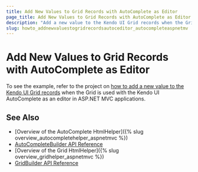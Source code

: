 ```yaml
---
title: Add New Values to Grid Records with AutoComplete as Editor
page_title: Add New Values to Grid Records with AutoComplete as Editor | Kendo UI AutoComplete HtmlHelper
description: "Add a new value to the Kendo UI Grid records when the Grid is used with the Kendo UI AutoComplete as an editor in ASP.NET MVC applications."
slug: howto_addnewvaluestogridrecordsautoceditor_autocompleteaspnetmv
---
```


# Add New Values to Grid Records with AutoComplete as Editor

To see the example, refer to the project on [how to add a new value to the Kendo UI Grid records](https://github.com/telerik/ui-for-aspnet-mvc-examples/tree/master/grid/autocomplete-editor-allow-setting-new-values) when the Grid is used with the Kendo UI AutoComplete as an editor in ASP.NET MVC applications.

## See Also

* [Overview of the AutoComplete HtmlHelper]({% slug overview_autocompletehelper_aspnetmvc %})
* [AutoCompleteBuilder API Reference](/api/Kendo.Mvc.UI.Fluent/AutoCompleteBuilder)
* [Overview of the Grid HtmlHelper]({% slug overview_gridhelper_aspnetmvc %})
* [GridBuilder API Reference](/api/Kendo.Mvc.UI.Fluent/GridBuilder)
